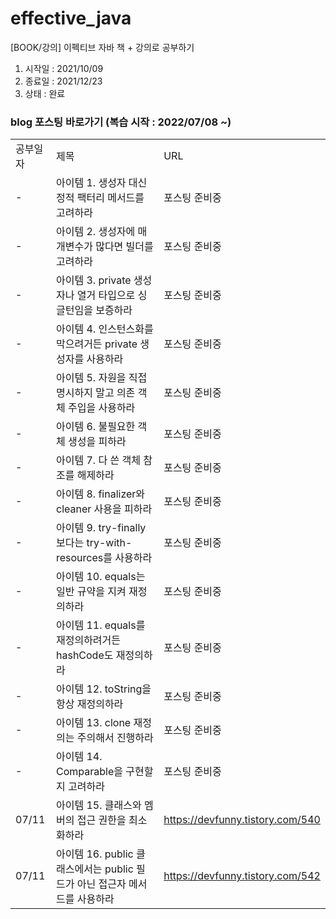 # effective_java
[BOOK/강의] 이펙티브 자바 책 + 강의로 공부하기

1. 시작일 : 2021/10/09
2. 종료일 : 2021/12/23
3. 상태 : 완료 


### blog 포스팅 바로가기 (복습 시작 : 2022/07/08 ~)
| | | |
|-|-|-|
|공부일자|제목|URL|
|-|아이템 1. 생성자 대신 정적 팩터리 메서드를 고려하라|포스팅 준비중|
|-|아이템 2. 생성자에 매개변수가 많다면 빌더를 고려하라|포스팅 준비중|
|-|아이템 3. private 생성자나 열거 타입으로 싱글턴임을 보증하라|포스팅 준비중|
|-|아이템 4. 인스턴스화를 막으려거든 private 생성자를 사용하라|포스팅 준비중|
|-|아이템 5. 자원을 직접 명시하지 말고 의존 객체 주입을 사용하라|포스팅 준비중|
|-|아이템 6. 불필요한 객체 생성을 피하라 |포스팅 준비중|
|-|아이템 7. 다 쓴 객체 참조를 해제하라|포스팅 준비중|
|-|아이템 8. finalizer와 cleaner 사용을 피하라|포스팅 준비중|
|-|아이템 9. try-finally보다는 try-with-resources를 사용하라|포스팅 준비중|
|-|아이템 10. equals는 일반 규약을 지켜 재정의하라|포스팅 준비중|
|-|아이템 11. equals를 재정의하려거든 hashCode도 재정의하라|포스팅 준비중|
|-|아이템 12. toString을 항상 재정의하라|포스팅 준비중|
|-|아이템 13. clone 재정의는 주의해서 진행하라|포스팅 준비중|
|-|아이템 14. Comparable을 구현할지 고려하라|포스팅 준비중|
|07/11|아이템 15. 클래스와 멤버의 접근 권한을 최소화하라|https://devfunny.tistory.com/540|
|07/11|아이템 16. public 클래스에서는 public 필드가 아닌 접근자 메서드를 사용하라|https://devfunny.tistory.com/542|
